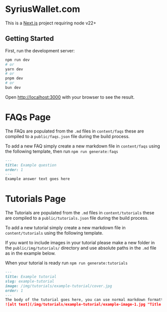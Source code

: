 # SyriusWallet.com

This is a [Next.js](https://nextjs.org/) project requiring node v22+

## Getting Started

First, run the development server:

```bash
npm run dev
# or
yarn dev
# or
pnpm dev
# or
bun dev
```

Open [http://localhost:3000](http://localhost:3000) with your browser to see the result.

# FAQs Page
The FAQs are populated from the `.md` files in `content/faqs` these are compiled to a `public/faqs.json` file during the build process. 

To add a new FAQ simply create a new markdown file in `content/faqs` using the following template, then run `npm run generate:faqs`

```markdown
---
title: Example question
order: 1
---
Example answer text goes here
```

# Tutorials Page

The Tutorials are populated from the `.md` files in `content/tutorials` these are compiled to a `public/tutorials.json` file during the build process.

To add a new tutorial simply create a new markdown file in `content/tutorials` using the following template. 

If you want to include images in your tutorial please make a new folder in the `public/img/tutorials/` directory and use absolute paths in the `.md` file as in the example below.

When your tutorial is ready run `npm run generate:tutorials`

```markdown
---
title: Example tutorial
slug: example-tutorial
image: /img/tutorials/example-tutorial/cover.jpg
order: 1
---
The body of the tutorial goes here, you can use normal markdown formatting
![alt text](/img/tutorials/example-tutorial/example-image-1.jpg "Title text")
```